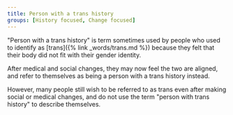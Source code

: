 ```yaml
---
title: Person with a trans history
groups: [History focused, Change focused]
---
```


"Person with a trans history" is term sometimes used by people who used to identify as [trans]({% link _words/trans.md %}) because they felt that their body did not fit with their gender identity.

After medical and social changes, they may now feel the two are aligned, and refer to themselves as being a person with a trans history instead.

However, many people still wish to be referred to as trans even after making social or medical changes, and do not use the term "person with trans history" to describe themselves.